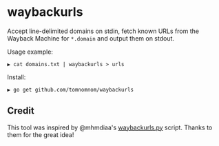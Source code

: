 # waybackurls

Accept line-delimited domains on stdin, fetch known URLs from the Wayback Machine for `*.domain` and output them on stdout.

Usage example:

```
▶ cat domains.txt | waybackurls > urls
```

Install:

```
▶ go get github.com/tomnomnom/waybackurls
```

## Credit

This tool was inspired by @mhmdiaa's [waybackurls.py](https://gist.github.com/mhmdiaa/adf6bff70142e5091792841d4b372050) script.
Thanks to them for the great idea!
